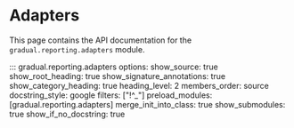 # Adapters

This page contains the API documentation for the `gradual.reporting.adapters` module.

::: gradual.reporting.adapters
    options:
        show_source: true
        show_root_heading: true
        show_signature_annotations: true
        show_category_heading: true
        heading_level: 2
        members_order: source
        docstring_style: google
        filters: ["!^_"]
        preload_modules: [gradual.reporting.adapters]
        merge_init_into_class: true
        show_submodules: true
        show_if_no_docstring: true
